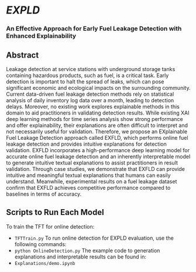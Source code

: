 # <em>EXPLD</sup></em>
### An Effective Approach for Early Fuel Leakage Detection with Enhanced Explainability

## Abstract
Leakage detection at service stations with underground storage tanks containing hazardous products, such as fuel, is a critical task. Early detection is important to halt the spread of leaks, which can pose significant economic and ecological impacts on the surrounding community. Current data-driven fuel leakage detection methods rely on statistical analysis of daily inventory log data over a month, leading to detection delays. Moreover, no existing work explores explainable methods in this domain to aid practitioners in validating detection results. While existing XAI deep learning methods for time series analysis show strong performance and offer explainability, their explanations are often difficult to interpret and not necessarily useful for validation. Therefore, we propose an EXplainable Fuel Leakage Detection approach called EXFLD, which performs online fuel leakage detection and provides intuitive explanations for detection validation. EXFLD incorporates a high-performance deep learning model for accurate online fuel leakage detection and an inherently interpretable model to generate intuitive textual explanations to assist practitioners in result validation. Through case studies, we demonstrate that EXFLD can provide intuitive and meaningful textual explanations that humans can easily understand. Meanwhile, experimental results on a fuel leakage dataset confirm that EXFLD achieves competitive performance compared to baselines in terms of accuracy.


## Scripts to Run Each Model

To train the TFT for online detection:
- `TFTTrain.py`
To run online detection for EXPLD evaluation, use the following commands:
- `python OnlineDetection.py`
The example code to generation explanations and interpretable results can be found in:
- `Explanations/demo.ipynb`
